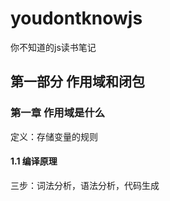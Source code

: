 # youdontknowjs
你不知道的js读书笔记
## 第一部分 作用域和闭包
### 第一章 作用域是什么
定义：存储变量的规则
#### 1.1 编译原理
三步：词法分析，语法分析，代码生成
